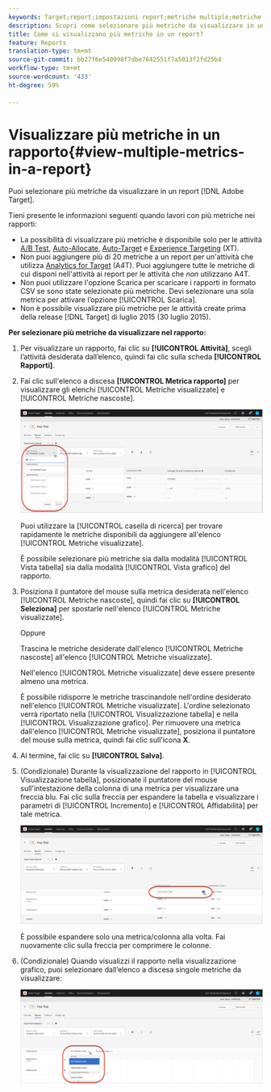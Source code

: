 ```yaml
---
keywords: Target;report;impostazioni report;metriche multiple;metriche mostrate;metriche nascoste
description: Scopri come selezionare più metriche da visualizzare in un report utilizzando  Adobe Target.
title: Come si visualizzano più metriche in un report?
feature: Reports
translation-type: tm+mt
source-git-commit: bb27f6e540998f7dbe7642551f7a5013f2fd25b4
workflow-type: tm+mt
source-wordcount: '433'
ht-degree: 59%

---
```



# Visualizzare più metriche in un rapporto{#view-multiple-metrics-in-a-report}

Puoi selezionare più metriche da visualizzare in un report [!DNL Adobe Target].

Tieni presente le informazioni seguenti quando lavori con più metriche nei rapporti:

* La possibilità di visualizzare più metriche è disponibile solo per le attività [A/B Test](/help/c-activities/t-test-ab/test-ab.md), [Auto-Allocate](/help/c-activities/automated-traffic-allocation/automated-traffic-allocation.md), [Auto-Target](/help/c-activities/auto-target/auto-target-to-optimize.md) e [Experience Targeting](/help/c-activities/t-experience-target/experience-target.md) (XT).
* Non puoi aggiungere più di 20 metriche a un report per un&#39;attività che utilizza [Analytics for Target](/help/c-integrating-target-with-mac/a4t/a4t.md) (A4T). Puoi aggiungere tutte le metriche di cui disponi nell&#39;attività ai report per le attività che *non* utilizzano A4T.
* Non puoi utilizzare l&#39;opzione [](/help/c-reports/downloading-data-in-csv-file.md)Scarica per scaricare i rapporti in formato CSV se sono state selezionate più metriche. Devi selezionare una sola metrica per attivare l’opzione [!UICONTROL Scarica].
* Non è possibile visualizzare più metriche per le attività create prima della release [!DNL Target] di luglio 2015 (30 luglio 2015).

**Per selezionare più metriche da visualizzare nel rapporto:**

1. Per visualizzare un rapporto, fai clic su **[!UICONTROL Attività]**, scegli l’attività desiderata dall’elenco, quindi fai clic sulla scheda **[!UICONTROL Rapporti]**.
1. Fai clic sull&#39;elenco a discesa **[!UICONTROL Metrica rapporto]** per visualizzare gli elenchi [!UICONTROL Metriche visualizzate] e [!UICONTROL Metriche nascoste].

   ![](assets/multiple_metrics.png)

   Puoi utilizzare la [!UICONTROL casella di ricerca] per trovare rapidamente le metriche disponibili da aggiungere all&#39;elenco [!UICONTROL Metriche visualizzate].

   È possibile selezionare più metriche sia dalla modalità [!UICONTROL Vista tabella] sia dalla modalità [!UICONTROL Vista grafico] del rapporto.

1. Posiziona il puntatore del mouse sulla metrica desiderata nell&#39;elenco [!UICONTROL Metriche nascoste], quindi fai clic su **[!UICONTROL Seleziona]** per spostarle nell&#39;elenco [!UICONTROL Metriche visualizzate].

   Oppure

   Trascina le metriche desiderate dall&#39;elenco [!UICONTROL Metriche nascoste] all&#39;elenco [!UICONTROL Metriche visualizzate].

   Nell&#39;elenco [!UICONTROL Metriche visualizzate] deve essere presente almeno una metrica.

   È possibile ridisporre le metriche trascinandole nell&#39;ordine desiderato nell&#39;elenco [!UICONTROL Metriche visualizzate]. L&#39;ordine selezionato verrà riportato nella [!UICONTROL Visualizzazione tabella] e nella [!UICONTROL Visualizzazione grafico]. Per rimuovere una metrica dall&#39;elenco [!UICONTROL Metriche visualizzate], posiziona il puntatore del mouse sulla metrica, quindi fai clic sull&#39;icona **X**.

1. Al termine, fai clic su **[!UICONTROL Salva]**.
1. (Condizionale) Durante la visualizzazione del rapporto in [!UICONTROL Visualizzazione tabella], posizionate il puntatore del mouse sull&#39;intestazione della colonna di una metrica per visualizzare una freccia blu. Fai clic sulla freccia per espandere la tabella e visualizzare i parametri di [!UICONTROL Incremento] e [!UICONTROL Affidabilità] per tale metrica.

   ![](assets/multiple_metrics_table.png)

   È possibile espandere solo una metrica/colonna alla volta. Fai nuovamente clic sulla freccia per comprimere le colonne.

1. (Condizionale) Quando visualizzi il rapporto nella visualizzazione grafico, puoi selezionare dall’elenco a discesa singole metriche da visualizzare:

   ![](assets/multiple_metrics_graph.png)


